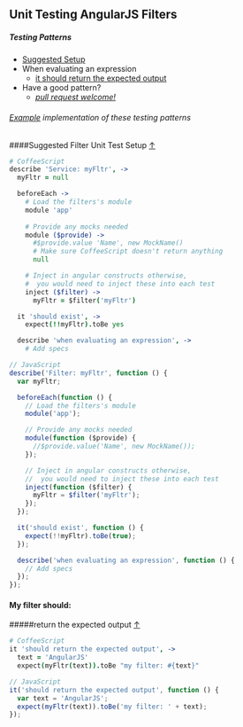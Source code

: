 ## Unit Testing AngularJS Filters

##### Testing Patterns

* [Suggested Setup](#suggested-filter-unit-test-setup-)
* When evaluating an expression
  * [it should return the expected output](#return-the-expected-output-)
* Have a good pattern?
  * *[pull request welcome!](../#contributing-test-patterns)*

###### [Example](../example) implementation of these testing patterns

####Suggested Filter Unit Test Setup [&#8593;](#testing-patterns)
```CoffeeScript
# CoffeeScript
describe 'Service: myFltr', ->
  myFltr = null

  beforeEach ->
    # Load the filters's module
    module 'app'
    
    # Provide any mocks needed
    module ($provide) ->
      #$provide.value 'Name', new MockName()
      # Make sure CoffeeScript doesn't return anything
      null

    # Inject in angular constructs otherwise,
    #  you would need to inject these into each test
    inject ($filter) ->
      myFltr = $filter('myFltr')

  it 'should exist', ->
    expect(!!myFltr).toBe yes

  describe 'when evaluating an expression', ->
    # Add specs
```

```JavaScript
// JavaScript
describe('Filter: myFltr', function () {
  var myFltr;

  beforeEach(function () {
    // Load the filters's module
    module('app');

    // Provide any mocks needed
    module(function ($provide) {
      //$provide.value('Name', new MockName());
    });

    // Inject in angular constructs otherwise,
    //  you would need to inject these into each test
    inject(function ($filter) {
      myFltr = $filter('myFltr');
    });
  });

  it('should exist', function () {
    expect(!!myFltr).toBe(true);
  });

  describe('when evaluating an expression', function () {
    // Add specs
  });
});
```

#### My filter should:

#####return the expected output [&#8593;](#testing-patterns)
```CoffeeScript
# CoffeeScript
it 'should return the expected output', ->
  text = 'AngularJS'
  expect(myFltr(text)).toBe "my filter: #{text}"
```

```JavaScript
// JavaScript
it('should return the expected output', function () {
  var text = 'AngularJS';
  expect(myFltr(text)).toBe('my filter: ' + text);
});
```


